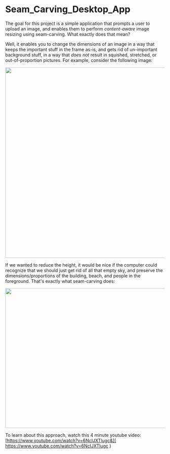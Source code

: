 # Seam_Carving_Desktop_App

The goal for this project 
is a simple application that prompts
a user to upload an image, and enables them to 
perform *content-aware* image resizing using 
seam-carving. What exactly does that mean? 

Well, it enables you to change the dimensions of an
image in a way that keeps the important stuff in the frame
as-is, and gets rid of un-important background
stuff, in a way that *does not* result in squished,
stretched, or out-of-proportion pictures. For example, consider
the following image:



<img src = "https://user-images.githubusercontent.com/48235053/196591446-25fb8d5f-d1a8-4bf5-a3ad-01098db55c79.jpg" width = "800" height = "600">

If we wanted to reduce the height, it would be nice if the computer could recognize that we should just 
get rid of all that empty sky, and preserve the dimensions/proportions of the building, beach, and people in
the foreground. That's exactly what seam-carving does:



<img src = "https://user-images.githubusercontent.com/48235053/196592680-8b57fd3c-6350-4513-98a1-8ce66eb4dcec.jpg" width = "800" height = "440">


To learn about this approach, watch this 
4 minute youtube video:
[https://www.youtube.com/watch?v=6NcIJXTlugc&]( https://www.youtube.com/watch?v=6NcIJXTlugc ) 
